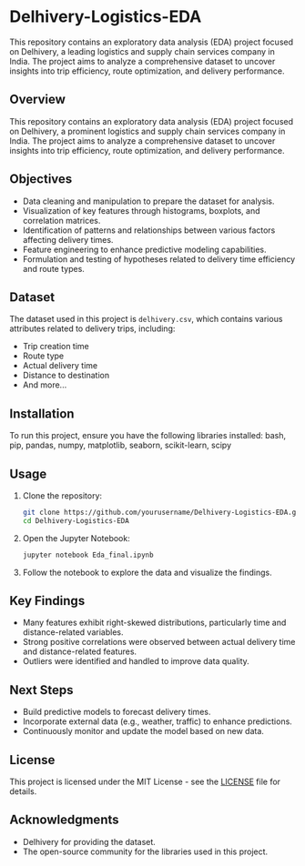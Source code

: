# Delhivery-Logistics-EDA
This repository contains an exploratory data analysis (EDA) project focused on Delhivery, a leading logistics and supply chain services company in India. The project aims to analyze a comprehensive dataset to uncover insights into trip efficiency, route optimization, and delivery performance.

## Overview
This repository contains an exploratory data analysis (EDA) project focused on Delhivery, a prominent logistics and supply chain services company in India. The project aims to analyze a comprehensive dataset to uncover insights into trip efficiency, route optimization, and delivery performance.

## Objectives
- Data cleaning and manipulation to prepare the dataset for analysis.
- Visualization of key features through histograms, boxplots, and correlation matrices.
- Identification of patterns and relationships between various factors affecting delivery times.
- Feature engineering to enhance predictive modeling capabilities.
- Formulation and testing of hypotheses related to delivery time efficiency and route types.

## Dataset
The dataset used in this project is `delhivery.csv`, which contains various attributes related to delivery trips, including:
- Trip creation time
- Route type
- Actual delivery time
- Distance to destination
- And more...

## Installation
To run this project, ensure you have the following libraries installed: bash, pip, pandas, numpy, matplotlib, seaborn, scikit-learn, scipy

## Usage
1. Clone the repository:
   ```bash
   git clone https://github.com/yourusername/Delhivery-Logistics-EDA.git
   cd Delhivery-Logistics-EDA
   ```

2. Open the Jupyter Notebook:
   ```bash
   jupyter notebook Eda_final.ipynb
   ```

3. Follow the notebook to explore the data and visualize the findings.

## Key Findings
- Many features exhibit right-skewed distributions, particularly time and distance-related variables.
- Strong positive correlations were observed between actual delivery time and distance-related features.
- Outliers were identified and handled to improve data quality.

## Next Steps
- Build predictive models to forecast delivery times.
- Incorporate external data (e.g., weather, traffic) to enhance predictions.
- Continuously monitor and update the model based on new data.

## License
This project is licensed under the MIT License - see the [LICENSE](LICENSE) file for details.

## Acknowledgments
- Delhivery for providing the dataset.
- The open-source community for the libraries used in this project.
